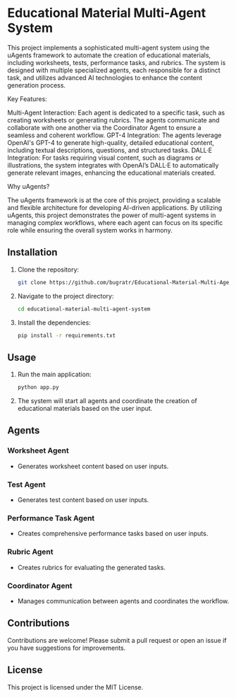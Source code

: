 # Educational Material Multi-Agent System

This project implements a sophisticated multi-agent system using the uAgents framework to automate the creation of educational materials, including worksheets, tests, performance tasks, and rubrics. The system is designed with multiple specialized agents, each responsible for a distinct task, and utilizes advanced AI technologies to enhance the content generation process.

Key Features:

Multi-Agent Interaction: Each agent is dedicated to a specific task, such as creating worksheets or generating rubrics. The agents communicate and collaborate with one another via the Coordinator Agent to ensure a seamless and coherent workflow.
GPT-4 Integration: The agents leverage OpenAI's GPT-4 to generate high-quality, detailed educational content, including textual descriptions, questions, and structured tasks.
DALL·E Integration: For tasks requiring visual content, such as diagrams or illustrations, the system integrates with OpenAI’s DALL·E to automatically generate relevant images, enhancing the educational materials created.

Why uAgents?

The uAgents framework is at the core of this project, providing a scalable and flexible architecture for developing AI-driven applications. By utilizing uAgents, this project demonstrates the power of multi-agent systems in managing complex workflows, where each agent can focus on its specific role while ensuring the overall system works in harmony.
## Installation

1. Clone the repository:
   ```bash
   git clone https://github.com/bugratr/Educational-Material-Multi-Agent-System-with-uAgents-and-GPT-4-Integration.git

   ```
2. Navigate to the project directory:
   ```bash
   cd educational-material-multi-agent-system
   ```
3. Install the dependencies:
   ```bash
   pip install -r requirements.txt
   ```

## Usage

1. Run the main application:
   ```bash
   python app.py
   ```

2. The system will start all agents and coordinate the creation of educational materials based on the user input.

## Agents

### Worksheet Agent
- Generates worksheet content based on user inputs.

### Test Agent
- Generates test content based on user inputs.

### Performance Task Agent
- Creates comprehensive performance tasks based on user inputs.

### Rubric Agent
- Creates rubrics for evaluating the generated tasks.

### Coordinator Agent
- Manages communication between agents and coordinates the workflow.

## Contributions

Contributions are welcome! Please submit a pull request or open an issue if you have suggestions for improvements.

## License

This project is licensed under the MIT License.

